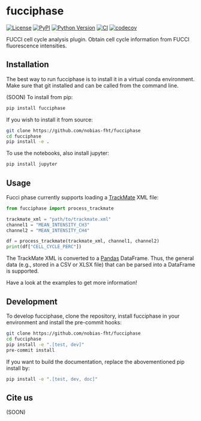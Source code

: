 # fucciphase

[![License](https://img.shields.io/pypi/l/fucciphase.svg?color=green)](https://github.com/Synthetic-Physiology-Lab/fucciphase/raw/main/LICENSE)
[![PyPI](https://img.shields.io/pypi/v/fucciphase.svg?color=green)](https://pypi.org/project/fucciphase)
[![Python Version](https://img.shields.io/pypi/pyversions/fucciphase.svg?color=green)](https://python.org)
[![CI](https://github.com/Synthetic-Physiology-Lab/fucciphase/actions/workflows/ci.yml/badge.svg)](https://github.com/Synthetic-Physiology-Lab/fucciphase/actions/workflows/ci.yml)
[![codecov](https://codecov.io/gh/Synthetic-Physiology-Lab/fucciphase/branch/main/graph/badge.svg)](https://codecov.io/gh/Synthetic-Physiology-Lab/fucciphase)

FUCCI cell cycle analysis plugin.
Obtain cell cycle information from FUCCI fluorescence intensities.

## Installation

The best way to run fucciphase is to install it in a virtual conda environment.
Make sure that git installed and can be called from the command line.

(SOON) To install from pip:

```bash
pip install fucciphase
```

If you wish to install it from source:
    
```bash
git clone https://github.com/nobias-fht/fucciphase
cd fucciphase
pip install -e .
```

To use the notebooks, also install jupyter:
    
```bash
pip install jupyter
```

## Usage

Fucci phase currently supports loading a 
[TrackMate](https://imagej.net/plugins/trackmate/) XML file:

```python
from fucciphase import process_trackmate

trackmate_xml = "path/to/trackmate.xml"
channel1 = "MEAN_INTENSITY_CH3"
channel2 = "MEAN_INTENSITY_CH4"

df = process_trackmate(trackmate_xml, channel1, channel2)
print(df["CELL_CYCLE_PERC"])
```

The TrackMate XML is converted to a [Pandas](https://pandas.pydata.org/) DataFrame.
Thus, the general data (e.g., stored in a CSV or XLSX file) that can be parsed into
a DataFrame is supported.

Have a look at the examples to get more information!

## Development
To develop fucciphase, clone the repository, install fucciphase in your environment
and install the pre-commit hooks:

```bash
git clone https://github.com/nobias-fht/fucciphase
cd fucciphase
pip install -e ".[test, dev]"
pre-commit install
```

If you want to build the documentation, replace the abovementioned pip install by:
```bash
pip install -e ".[test, dev, doc]"
```

## Cite us

(SOON)

